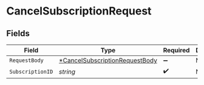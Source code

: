 # CancelSubscriptionRequest


## Fields

| Field                                                                                      | Type                                                                                       | Required                                                                                   | Description                                                                                |
| ------------------------------------------------------------------------------------------ | ------------------------------------------------------------------------------------------ | ------------------------------------------------------------------------------------------ | ------------------------------------------------------------------------------------------ |
| `RequestBody`                                                                              | [*CancelSubscriptionRequestBody](../../models/operations/cancelsubscriptionrequestbody.md) | :heavy_minus_sign:                                                                         | N/A                                                                                        |
| `SubscriptionID`                                                                           | *string*                                                                                   | :heavy_check_mark:                                                                         | N/A                                                                                        |